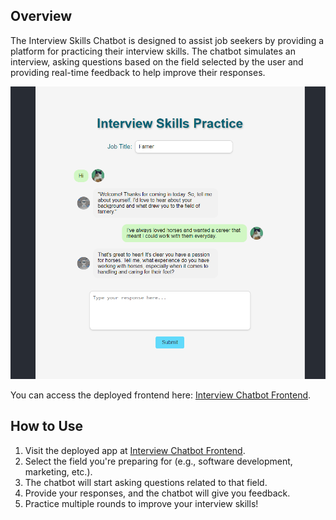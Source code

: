 ## Overview

The Interview Skills Chatbot is designed to assist job seekers by providing a platform for practicing their interview skills. The chatbot simulates an interview, asking questions based on the field selected by the user and providing real-time feedback to help improve their responses.

<div style="text-align: center;">
  <img src="./public/example.png" alt="Interview Chatbot Example" width="600"/>
</div>

You can access the deployed frontend here: [Interview Chatbot Frontend](https://sarahc233.github.io/Interview-Chatbot-Frontend/).

## How to Use

1. Visit the deployed app at [Interview Chatbot Frontend](https://sarahc233.github.io/Interview-Chatbot-Frontend/).
2. Select the field you're preparing for (e.g., software development, marketing, etc.).
3. The chatbot will start asking questions related to that field.
4. Provide your responses, and the chatbot will give you feedback.
5. Practice multiple rounds to improve your interview skills!

